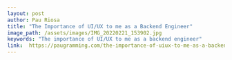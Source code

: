 ```yaml
---
layout: post
author: Pau Riosa
title: "The Importance of UI/UX to me as a Backend Engineer"
image_path: /assets/images/IMG_20220221_153902.jpg
keywords: "The importance of UI/UX to me as a backend engineer"
link:  https://paugramming.com/the-importance-of-uiux-to-me-as-a-backend-engineer
---
```



